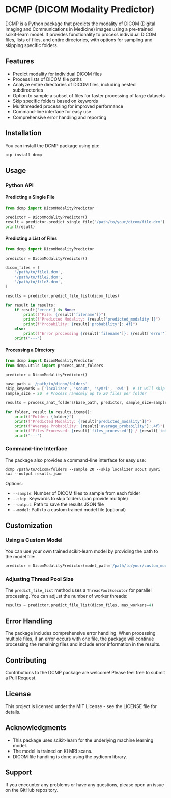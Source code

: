 # DCMP (DICOM Modality Predictor)

DCMP is a Python package that predicts the modality of DICOM (Digital Imaging and Communications in Medicine) images using a pre-trained scikit-learn model. It provides functionality to process individual DICOM files, lists of files, and entire directories, with options for sampling and skipping specific folders.

## Features

- Predict modality for individual DICOM files
- Process lists of DICOM file paths
- Analyze entire directories of DICOM files, including nested subdirectories
- Option to sample a subset of files for faster processing of large datasets
- Skip specific folders based on keywords
- Multithreaded processing for improved performance
- Command-line interface for easy use
- Comprehensive error handling and reporting

## Installation

You can install the DCMP package using pip:

```
pip install dcmp
```

## Usage

### Python API

#### Predicting a Single File

```python
from dcmp import DicomModalityPredictor

predictor = DicomModalityPredictor()
result = predictor.predict_single_file('/path/to/your/dicom/file.dcm')
print(result)
```

#### Predicting a List of Files

```python
from dcmp import DicomModalityPredictor

predictor = DicomModalityPredictor()

dicom_files = [
    '/path/to/file1.dcm',
    '/path/to/file2.dcm',
    '/path/to/file3.dcm',
]

results = predictor.predict_file_list(dicom_files)

for result in results:
    if result['error'] is None:
        print(f"File: {result['filename']}")
        print(f"Predicted Modality: {result['predicted_modality']}")
        print(f"Probability: {result['probability']:.4f}")
    else:
        print(f"Error processing {result['filename']}: {result['error']}")
    print("---")
```

#### Processing a Directory

```python
from dcmp import DicomModalityPredictor
from dcmp.utils import process_anat_folders

predictor = DicomModalityPredictor()

base_path = '/path/to/dicom/folders'
skip_keywords = ['localizer', 'scout', 'symri', 'swi']  # It will skip the folders that include these keywords
sample_size = 20  # Process randomly up to 20 files per folder

results = process_anat_folders(base_path, predictor, sample_size=sample_size, skip_keywords=skip_keywords)

for folder, result in results.items():
    print(f"Folder: {folder}")
    print(f"Predicted Modality: {result['predicted_modality']}")
    print(f"Average Probability: {result['average_probability']:.4f}")
    print(f"Files Processed: {result['files_processed']} / {result['total_files']}")
    print("---")
```

### Command-line Interface

The package also provides a command-line interface for easy use:

```
dcmp /path/to/dicom/folders --sample 20 --skip localizer scout symri swi --output results.json
```

Options:
- `--sample`: Number of DICOM files to sample from each folder
- `--skip`: Keywords to skip folders (can provide multiple)
- `--output`: Path to save the results JSON file
- `--model`: Path to a custom trained model file (optional)

## Customization

### Using a Custom Model

You can use your own trained scikit-learn model by providing the path to the model file:

```python
predictor = DicomModalityPredictor(model_path='/path/to/your/custom_model.pkl')
```

### Adjusting Thread Pool Size

The `predict_file_list` method uses a `ThreadPoolExecutor` for parallel processing. You can adjust the number of worker threads:

```python
results = predictor.predict_file_list(dicom_files, max_workers=4)
```

## Error Handling

The package includes comprehensive error handling. When processing multiple files, if an error occurs with one file, the package will continue processing the remaining files and include error information in the results.

## Contributing

Contributions to the DCMP package are welcome! Please feel free to submit a Pull Request.

## License

This project is licensed under the MIT License - see the LICENSE file for details.

## Acknowledgments

- This package uses scikit-learn for the underlying machine learning model.
- The model is trained on KI MRI scans.
- DICOM file handling is done using the pydicom library.

## Support

If you encounter any problems or have any questions, please open an issue on the GitHub repository.
